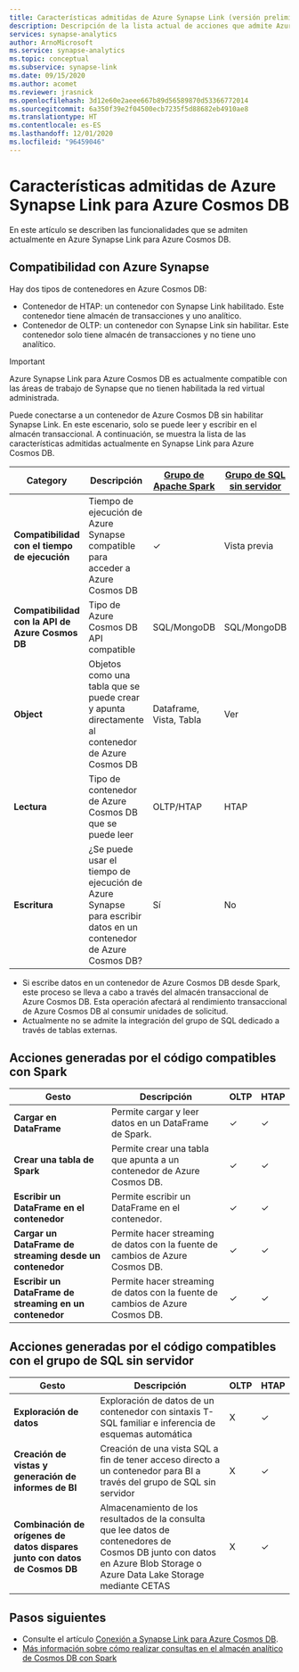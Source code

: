 ```yaml
---
title: Características admitidas de Azure Synapse Link (versión preliminar) para Azure Cosmos DB
description: Descripción de la lista actual de acciones que admite Azure Synapse Link para Azure Cosmos DB
services: synapse-analytics
author: ArnoMicrosoft
ms.service: synapse-analytics
ms.topic: conceptual
ms.subservice: synapse-link
ms.date: 09/15/2020
ms.author: acomet
ms.reviewer: jrasnick
ms.openlocfilehash: 3d12e60e2aeee667b89d56589870d53366772014
ms.sourcegitcommit: 6a350f39e2f04500ecb7235f5d88682eb4910ae8
ms.translationtype: HT
ms.contentlocale: es-ES
ms.lasthandoff: 12/01/2020
ms.locfileid: "96459046"
---
```

# <a name="azure-synapse-link-for-azure-cosmos-db-supported-features"></a>Características admitidas de Azure Synapse Link para Azure Cosmos DB

En este artículo se describen las funcionalidades que se admiten actualmente en Azure Synapse Link para Azure Cosmos DB.

## <a name="azure-synapse-support"></a>Compatibilidad con Azure Synapse

Hay dos tipos de contenedores en Azure Cosmos DB:
* Contenedor de HTAP: un contenedor con Synapse Link habilitado. Este contenedor tiene almacén de transacciones y uno analítico. 
* Contenedor de OLTP: un contenedor con Synapse Link sin habilitar. Este contenedor solo tiene almacén de transacciones y no tiene uno analítico.

> [!IMPORTANT]
> Azure Synapse Link para Azure Cosmos DB es actualmente compatible con las áreas de trabajo de Synapse que no tienen habilitada la red virtual administrada. 

Puede conectarse a un contenedor de Azure Cosmos DB sin habilitar Synapse Link. En este escenario, solo se puede leer y escribir en el almacén transaccional. A continuación, se muestra la lista de las características admitidas actualmente en Synapse Link para Azure Cosmos DB. 

| Category              | Descripción |[Grupo de Apache Spark](https://docs.microsoft.com/azure/synapse-analytics/sql/on-demand-workspace-overview) | [Grupo de SQL sin servidor](https://docs.microsoft.com/azure/synapse-analytics/sql/on-demand-workspace-overview) |
| -------------------- | ----------------------------------------------------------- |----------------------------------------------------------- | ----------------------------------------------------------- |
| **Compatibilidad con el tiempo de ejecución** |Tiempo de ejecución de Azure Synapse compatible para acceder a Azure Cosmos DB| ✓ | Vista previa |
| **Compatibilidad con la API de Azure Cosmos DB** | Tipo de Azure Cosmos DB API compatible | SQL/MongoDB | SQL/MongoDB |
| **Object**  |Objetos como una tabla que se puede crear y apunta directamente al contenedor de Azure Cosmos DB| Dataframe, Vista, Tabla | Ver |
| **Lectura**    | Tipo de contenedor de Azure Cosmos DB que se puede leer | OLTP/HTAP | HTAP  |
| **Escritura**   | ¿Se puede usar el tiempo de ejecución de Azure Synapse para escribir datos en un contenedor de Azure Cosmos DB? | Sí | No |

* Si escribe datos en un contenedor de Azure Cosmos DB desde Spark, este proceso se lleva a cabo a través del almacén transaccional de Azure Cosmos DB. Esta operación afectará al rendimiento transaccional de Azure Cosmos DB al consumir unidades de solicitud.
* Actualmente no se admite la integración del grupo de SQL dedicado a través de tablas externas.
 
## <a name="supported-code-generated-actions-for-spark"></a>Acciones generadas por el código compatibles con Spark

| Gesto              | Descripción |OLTP |HTAP  |
| -------------------- | ----------------------------------------------------------- |----------------------------------------------------------- |----------------------------------------------------------- |
| **Cargar en DataFrame** |Permite cargar y leer datos en un DataFrame de Spark. |✓| ✓ |
| **Crear una tabla de Spark** |Permite crear una tabla que apunta a un contenedor de Azure Cosmos DB.|✓| ✓ |
| **Escribir un DataFrame en el contenedor** |Permite escribir un DataFrame en el contenedor.|✓| ✓ |
| **Cargar un DataFrame de streaming desde un contenedor** |Permite hacer streaming de datos con la fuente de cambios de Azure Cosmos DB.|✓| ✓ |
| **Escribir un DataFrame de streaming en un contenedor** |Permite hacer streaming de datos con la fuente de cambios de Azure Cosmos DB.|✓| ✓ |


## <a name="supported-code-generated-actions-for-serverless-sql-pool"></a>Acciones generadas por el código compatibles con el grupo de SQL sin servidor

| Gesto              | Descripción |OLTP |HTAP |
| -------------------- | ----------------------------------------------------------- |----------------------------------------------------------- |----------------------------------------------------------- |
| **Exploración de datos** |Exploración de datos de un contenedor con sintaxis T-SQL familiar e inferencia de esquemas automática|X| ✓ |
| **Creación de vistas y generación de informes de BI** |Creación de una vista SQL a fin de tener acceso directo a un contenedor para BI a través del grupo de SQL sin servidor |X| ✓ |
| **Combinación de orígenes de datos dispares junto con datos de Cosmos DB** | Almacenamiento de los resultados de la consulta que lee datos de contenedores de Cosmos DB junto con datos en Azure Blob Storage o Azure Data Lake Storage mediante CETAS |X| ✓ |

## <a name="next-steps"></a>Pasos siguientes

* Consulte el artículo [Conexión a Synapse Link para Azure Cosmos DB](../quickstart-connect-synapse-link-cosmos-db.md).
* [Más información sobre cómo realizar consultas en el almacén analítico de Cosmos DB con Spark](how-to-query-analytical-store-spark.md)
